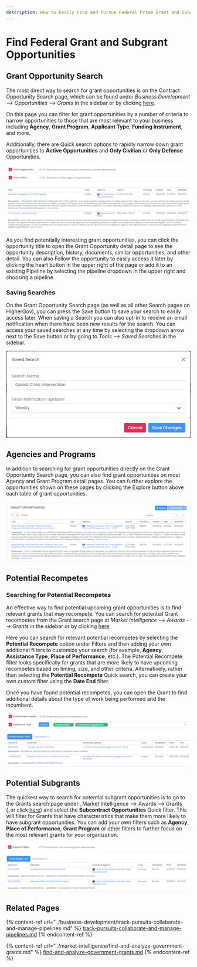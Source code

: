 ```yaml
---
description: How to Easily Find and Pursue Federal Prime Grant and Subgrant Opportunities
---
```


# Find Federal Grant and Subgrant Opportunities

## Grant Opportunity Search

The most direct way to search for grant opportunities is on the Contract Opportunity Search page, which can be found under _Business Development --> Opportunities --> Grants_ in the sidebar or by clicking [here](https://www.highergov.com/grant-opportunity/).

On this page you can filter for grant opportunities by a number of criteria to narrow opportunities to those that are most relevant to your business including **Agency**, **Grant Program**, **Applicant Type**, **Funding Instrument**, and more. &#x20;

Additionally, there are Quick search options to rapidly narrow down grant opportunities to **Active Opportunities** and **Only Civilian** or **Only Defense** Opportunities.&#x20;

![](<../.gitbook/assets/filtered opps.png>)

As you find potentially interesting grant opportunities, you can click the opportunity title to open the Grant Opportunity detail page to see the opportunity description, history, documents, similar opportunities, and other detail.  You can also Follow the opportunity to easily access it later by clicking the heart button in the upper right of the page or add it to an existing Pipeline by selecting the pipeline dropdown in the upper right and choosing a pipeline.&#x20;

### Saving Searches

On the Grant Opportunity Search page (as well as all other Search pages on HigherGov), you can press the Save button to save your search to easily access later.  When saving a Search you can also opt-in to receive an email notification when there have been new results for the search.  You can access your saved searches at any time by selecting the dropdown arrow next to the Save button or by going to _Tools --> Saved Searches_ in the sidebar.&#x20;

![](<../.gitbook/assets/saved search.png>)

## Agencies and Programs

In addition to searching for grant opportunities directly on the Grant Opportunity Search page, you can also find grant opportunities on most Agency and Grant Program detail pages.  You can further explore the opportunities shown on these pages by clicking the Explore button above each table of grant opportunities.&#x20;

![](<../.gitbook/assets/grant opps (1).png>)

## Potential Recompetes

### Searching for Potential Recompetes

An effective way to find potential upcoming grant opportunities is to find relevant grants that may recompete.  You can search for potential Grant recompetes from the Grant search page at _Market Intelligence --> Awards --> Grants_ in the sidebar or by clicking [here](https://www.highergov.com/grant/). &#x20;

Here you can search for relevant potential recompetes by selecting the **Potential Recompete** option under Filters and then adding your own additional filters to customize your search (for example, **Agency**, **Assistance Type**, **Place of Performance**, etc.).  The Potential Recompete filter looks specifically for grants that are more likely to have upcoming recompetes based on timing, size, and other criteria.  Alternatively, rather than selecting the **Potential Recompete** Quick search, you can create your own custom filter using the **Date End** filter.

Once you have found potential recompetes, you can open the Grant to find additional details about the type of work being performed and the incumbent.

![](<../.gitbook/assets/potential recompete.png>)

## Potential Subgrants

The quickest way to search for potential subgrant opportunities is to go to the Grants search page under _Market Intelligence --> Awards --> Grants (_or click [here](https://www.highergov.com/grant/)) and select the **Subcontract Opportunities** Quick filter. This will filter for Grants that have characteristics that make them more likely to have subgrant opportunities.  You can add your own filters such as **Agency**, **Place of Performance**, **Grant Program** or other filters to further focus on the most relevant grants for your organization.

![](<../.gitbook/assets/subgrant opps.png>)

## Related Pages

{% content-ref url="../business-development/track-pursuits-collaborate-and-manage-pipelines.md" %}
[track-pursuits-collaborate-and-manage-pipelines.md](../business-development/track-pursuits-collaborate-and-manage-pipelines.md)
{% endcontent-ref %}

{% content-ref url="../market-intelligence/find-and-analyze-government-grants.md" %}
[find-and-analyze-government-grants.md](../market-intelligence/find-and-analyze-government-grants.md)
{% endcontent-ref %}
